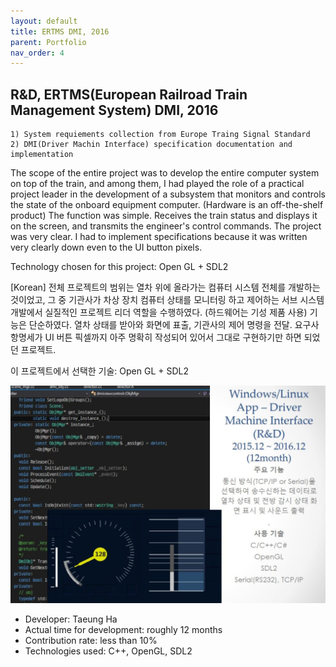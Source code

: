 ```yaml
---
layout: default
title: ERTMS DMI, 2016
parent: Portfolio
nav_order: 4
---
```



## R&D, ERTMS(European Railroad Train Management System) DMI, 2016
    1) System requiements collection from Europe Traing Signal Standard
    2) DMI(Driver Machin Interface) specification documentation and implementation

The scope of the entire project was to develop the entire computer system on top of the train, and among them, I had played the role of a practical project leader in the development of a subsystem that monitors and controls the state of the onboard equipment computer. (Hardware is an off-the-shelf product) The function was simple. Receives the train status and displays it on the screen, and transmits the engineer's control commands. The project was very clear. I had to implement specifications because it was written very clearly down even to the UI button pixels.

Technology chosen for this project: Open GL + SDL2

[Korean]
전체 프로젝트의 범위는 열차 위에 올라가는 컴퓨터 시스템 전체를 개발하는 것이었고, 그 중 기관사가 차상 장치 컴퓨터 상태를 모니터링 하고 제어하는 서브 시스템 개발에서 실질적인 프로젝트 리더 역할을 수행하였다. (하드웨어는 기성 제품 사용) 기능은 단순하였다. 열차 상태를 받아와 화면에 표출, 기관사의 제어 명령을 전달. 요구사항명세가 UI 버튼 픽셀까지 아주 명확히 작성되어 있어서 그대로 구현하기만 하면 되었던 프로젝트.

이 프로젝트에서 선택한 기술: Open GL + SDL2

![sample img](/assets/images/portfolio-2016-ertmsdmi.jpg)

- Developer: Taeung Ha
- Actual time for development: roughly 12 months
- Contribution rate: less than 10%
- Technologies used: C++, OpenGL, SDL2